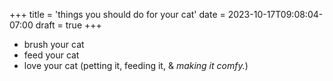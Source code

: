 +++
title = 'things you should do for your cat'
date = 2023-10-17T09:08:04-07:00
draft = true
+++



- brush your cat
- feed your cat
- love your cat (petting it, feeding it, & _making it comfy._)
